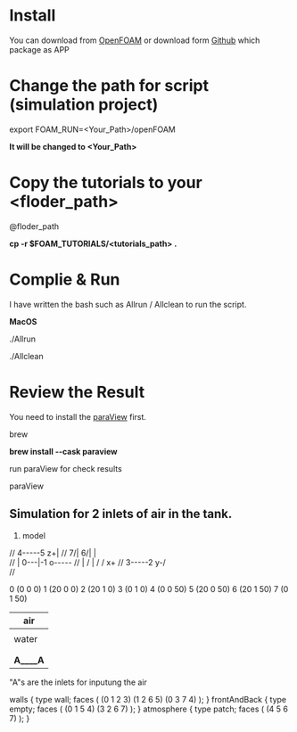 # Install

You can download from [OpenFOAM](https://www.openfoam.com) or download form [Github](https://github.com/gerlero/openfoam-app) which package as APP

# Change the path for script (simulation project)

export FOAM_RUN=<Your_Path>/openFOAM

**It will be changed to <Your_Path>**

# Copy the tutorials to your <floder_path>

@floder_path

**cp -r $FOAM_TUTORIALS/<tutorials_path> .**


# Complie & Run

I have written the bash such as Allrun / Allclean to run the script.

**MacOS**

./Allrun 

./Allclean

# Review the Result

You need to install the [paraView](https://www.paraview.org) first.

brew 

**brew install --cask paraview**

run paraView for check results

paraView


Simulation for 2 inlets of air in the tank.
-
1. model 

//     4-----5      z+|
//   7/|   6/|        |   
//   | 0---|-1        o-----
//   | /   | /       /     x+
//   3-----2      y-/  
//                      

0    (0 0 0)
1    (20 0 0)
2    (20 1 0)
3    (0 1 0)
4    (0 0 50)
5    (20 0 50)
6    (20 1 50)
7    (0 1 50)

| air      |
|----------|
|          |
| water    |
|          |
|          |
|__A____A__|

"A"s are the inlets for inputung the air

walls
    {
        type wall;
        faces
        (
            (0 1 2 3)
            (1 2 6 5)
            (0 3 7 4)
        );
    }
    frontAndBack
    {
        type empty;
        faces
        (
            (0 1 5 4)
            (3 2 6 7)
        );
    }
    atmosphere
    {
        type patch;
        faces
        (
            (4 5 6 7)
        );
    }
